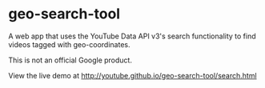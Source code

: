 geo-search-tool
==================

A web app that uses the YouTube Data API v3's search functionality to find videos tagged with geo-coordinates.

This is not an official Google product.

View the live demo at http://youtube.github.io/geo-search-tool/search.html
